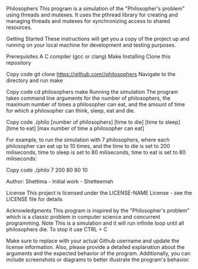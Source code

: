 Philosophers
This program is a simulation of the "Philosopher's problem" using threads and mutexes. It uses the pthread library for creating and managing threads and mutexes for synchronizing access to shared resources.

Getting Started These instructions will get you a copy of the project up and running on your local machine for development and testing purposes.

Prerequisites A C compiler (gcc or clang) Make Installing Clone this repository

Copy code git clone https://github.com//philosophers Navigate to the directory and run make

Copy code cd philosophers make Running the simulation The program takes command line arguments for the number of philosophers, the maximum number of times a philosopher can eat, and the amount of time for which a philosopher can think, sleep, eat and die.

Copy code ./philo [number of philosophers] [time to die] [time to sleep] [time to eat] [max number of time a philosopher can eat]

For example, to run the simulation with 7 philosophers, where each philosopher can eat up to 10 times, and the time to die is set to 200 miliseconds, time to sleep is set to 80 miliseconds, time to eat is set to 80 miliseconds:

Copy code ./philo 7 200 80 80 10

Author:
Shettima - Initial work - Shetteemah

License
This project is licensed under the LICENSE-NAME License - see the LICENSE file for details

Acknowledgments This program is inspired by the "Philosopher's problem" which is a classic problem in computer science and concurrent programming. Note This is a simulation and it will run infinite loop until all philosophers die. To stop it use CTRL + C

Make sure to replace with your actual Github username and update the license information. Also, please provide a detailed explanation about the arguments and the expected behavior of the program. Additionally, you can include screenshots or diagrams to better illustrate the program's behavior.
